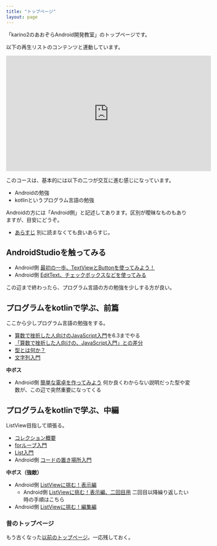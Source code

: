 ```yaml
---
title: "トップページ"
layout: page
---
```


「karino2のあおぞらAndroid開発教室」のトップページです。

以下の再生リストのコンテンツと連動しています。
<iframe width="560" height="315" src="https://www.youtube.com/embed/videoseries?list=PL3J_mLcl4YCdi2bLHtynt7Ohni1_NQJiF" title="YouTube video player" frameborder="0" allow="accelerometer; autoplay; clipboard-write; encrypted-media; gyroscope; picture-in-picture; web-share" allowfullscreen></iframe>

このコースは、基本的には以下の二つが交互に進む感じになっています。

- Androidの勉強
- kotlinというプログラム言語の勉強

Androidの方には「Android側」と記述してあります。区別が曖昧なものもありますが、目安にどうぞ。

- [あらすじ](intro.md) 別に読まなくても良いあらすじ。

## AndroidStudioを触ってみる

- Android側 [最初の一歩、TextViewとButtonを使ってみよう！](textview_button.md)
- Android側 [EditText、チェックボックスなどを使ってみる](misc_view.md)

この辺まで終わったら、プログラム言語の方の勉強を少しする方が良い。

## プログラムをkotlinで学ぶ、前篇

ここから少しプログラム言語の勉強をする。

- [算数で挫折した人向けのJavaScript入門](https://karino2.github.io/js-introduction/)を6.3までやる
- [「算数で挫折した人向けの、JavaScript入門」との差分](diff_to_js_intro.md)
- [型とは何か？](what_is_type.md)
- [文字列入門](string_intro.md)

**中ボス**

- Android側 [簡単な電卓を作ってみよう](simple_calc.md) 何か良くわからない説明だった型や変数が、この辺で突然重要になってくる

## プログラムをkotlinで学ぶ、中編

ListView目指して頑張る。

- [コレクション概要](collection.md)
- [forループ入門](for_loop.md)
- [List入門](list_intro.md)
- Android側 [コードの置き場所入門](code_location_intro.md)

**中ボス（強敵）**

- Android側 [ListViewに挑む！表示編](listview_disp.md)
  - Android側 [ListViewに挑む！表示編、二回目用](listview_disp_second.md) 二回目以降繰り返したい時の手順はこちら
- Android側 [ListViewに挑む！編集編](listview_edit.md)


### 昔のトップページ

もう古くなった[以前のトップページ](old_index.md)。一応残しておく。
